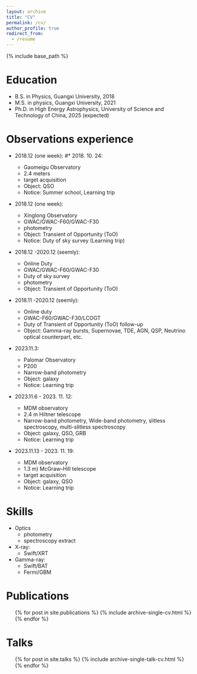 ```yaml
---
layout: archive
title: "CV"
permalink: /cv/
author_profile: true
redirect_from:
  - /resume
---
```


{% include base_path %}

Education
======
* B.S. in Physics, Guangxi University, 2018
* M.S. in physics, Guangxi University, 2021
* Ph.D. in High Energy Astrophysics, University of Science and Technology of China, 2025 (expected)

Observations experience
======

* 2018.12 (one week):
#* 2018. 10. 24:
  * Gaomeigu Observatory
  * 2.4 meters 
  * target acquisition
  * Object: QSO
  * Notice: Summer school, Learning trip
    
* 2018.12 (one week):
  * Xinglong Observatory
  * GWAC/GWAC-F60/GWAC-F30
  * photometry
  * Object: Transient of Opportunity (ToO)
  * Notice: Duty of sky survey (Learning trip)

* 2018.12 -2020.12 (seemly):
  * Online Duty
  * GWAC/GWAC-F60/GWAC-F30
  * Duty of sky survey 
  * photometry
  * Object: Transient of Opportunity (ToO)
    
* 2018.11 -2020.12 (seemly):
  * Online duty
  * GWAC-F60/GWAC-F30/LCOGT
  * Duty of Transient of Opportunity (ToO) follow-up
  * Object: Gamma-ray bursts, Supernovae, TDE, AGN, QSP, Neutrino optical counterpart, etc.
 
* 2023.11.3:
  * Palomar Observatory
  * P200
  * Narrow-band photometry 
  * Object: galaxy
  * Notice: Learning trip

* 2023.11.6 - 2023. 11. 12:
  * MDM observatory
  * 2.4 m Hiltner telescope
  * Narrow-band photometry, Wide-band photometry, slitless spectroscopy, multi-slitless spectroscopy
  * Object: galaxy, QSO, GRB
  * Notice: Learning trip

* 2023.11.13 - 2023. 11. 19:
  * MDM observatory
  * 1.3 m) McGraw–Hill telescope
  * target acquisition
  * Object: galaxy, QSO
  * Notice: Learning trip
    
Skills
======

* Optics
  * photometry
  * spectroscopy extract
* X-ray:
  * Swift/XRT
* Gamma-ray:
  * Swift/BAT
  * Fermi/GBM 

Publications
======
  <ul>{% for post in site.publications %}
    {% include archive-single-cv.html %}
  {% endfor %}</ul>
  
Talks
======
  <ul>{% for post in site.talks %}
    {% include archive-single-talk-cv.html %}
  {% endfor %}</ul>
  
